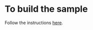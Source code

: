 # To build the sample

Follow the instructions [here](https://github.com/Azure/azure-iot-suite-sdks/blob/master/doc/mbed_setup.md).
